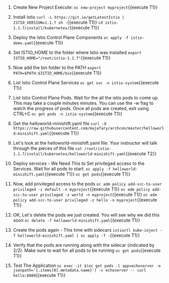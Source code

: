 1. Create New Project
Execute: `oc new-project myproject`{{execute T1}}
 
2. Install istio
`curl -L https://git.io/getLatestIstio | ISTIO_VERSION=1.1.7 sh -`{{execute T1}}
`cd istio-1.1.7/install/kubernetes/`{{execute T1}}

3. Deploy the Istio Control Plane Components
`oc apply -f istio-demo.yaml`{{execute T1}}

4. Set ISTIO_HOME to the folder where Istio was installed
`export ISTIO_HOME="/root/istio-1.1.7"`{{execute T1}}

5. Now add the bin folder to the PATH
`export PATH=$PATH:$ISTIO_HOME/bin`{{execute T1}}

6. List Istio Control Plane Services
`oc get svc -n istio-system`{{execute T1}}

7. List Istio Control Plane Pods. Wait for the all the istio pods to come up. This may take a couple minutes minutes. You can use the -w flag to watch the progress of pods. Once all pods are created, exit using CTRL+C
`oc get pods -n istio-system`{{execute T1}}
  
8. Get the helloworld-minishift.yaml file
`curl -O https://raw.githubusercontent.com/majafary/archcon/master/helloworld-minishift.yaml`{{execute T1}}

9. Let's look at the helloworld-minishift.yaml file. Your instructor will talk through the pieces of this file
`cat /root/istio-1.1.7/install/kubernetes/helloworld-minishift.yaml`{{execute T2}}

10. Deploy services - We Need This to Set privileged access to the Services. Wait for all pods to start.
`oc apply -f helloworld-minishift.yaml`{{execute T1}}
`oc get pods`{{execute T1}}

11. Now, add privileged access to the pods
`oc adm policy add-scc-to-user privileged -z default -n myproject`{{execute T1}}
`oc adm policy add-scc-to-user privileged -z world -n myproject`{{execute T1}}
`oc adm policy add-scc-to-user privileged -z hello -n myproject`{{execute T1}}

12. OK, Let's delete the pods we just created. You will see why we did this soon
`oc delete -f helloworld-minishift.yaml`{{execute T1}}

13. Create the pods again - This time with sidecars
`istioctl kube-inject -f helloworld-minishift.yaml | oc apply -f -`{{execute T1}}

14. Verify that the pods are running along with the sidecar (indicated by 2/2). Make sure to wait for all pods to be running
`oc get pods`{{execute T1}}

15. Test The Application
`oc exec -it $(oc get pods -l app=echoserver -o jsonpath='{.items[0].metadata.name}') -c echoserver -- curl hello:8080`{{execute T1}}